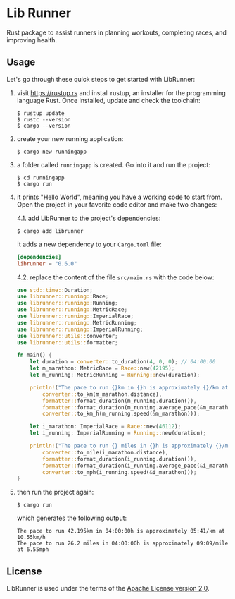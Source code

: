 # Lib Runner

Rust package to assist runners in planning workouts, completing races, and improving health.

## Usage

Let's go through these quick steps to get started with LibRunner:

1. visit https://rustup.rs and install rustup, an installer for the programming language Rust. Once installed, update and check the toolchain:

       $ rustup update
       $ rustc --version
       $ cargo --version

2. create your new running application:

       $ cargo new runningapp

3. a folder called `runningapp` is created. Go into it and run the project:

       $ cd runningapp
       $ cargo run

4. it prints "Hello World", meaning you have a working code to start from. Open the project in your favorite code editor and make two changes:

   4.1. add LibRunner to the project's dependencies:

       $ cargo add librunner

   It adds a new dependency to your `Cargo.toml` file:

      ```toml
      [dependencies]
      librunner = "0.6.0"
      ```

   4.2. replace the content of the file `src/main.rs` with the code below:

      ```rust
      use std::time::Duration;
      use librunner::running::Race;
      use librunner::running::Running;
      use librunner::running::MetricRace;
      use librunner::running::ImperialRace;
      use librunner::running::MetricRunning;
      use librunner::running::ImperialRunning;
      use librunner::utils::converter;
      use librunner::utils::formatter;

      fn main() {
          let duration = converter::to_duration(4, 0, 0); // 04:00:00
          let m_marathon: MetricRace = Race::new(42195);
          let m_running: MetricRunning = Running::new(duration);

          println!("The pace to run {}km in {}h is approximately {}/km at {:.2}km/h", 
              converter::to_km(m_marathon.distance),
              formatter::format_duration(m_running.duration()), 
              formatter::format_duration(m_running.average_pace(&m_marathon)),
              converter::to_km_h(m_running.speed(&m_marathon)));

          let i_marathon: ImperialRace = Race::new(46112);
          let i_running: ImperialRunning = Running::new(duration);

          println!("The pace to run {} miles in {}h is approximately {}/mile at {:.2}mph", 
              converter::to_mile(i_marathon.distance), 
              formatter::format_duration(i_running.duration()),
              formatter::format_duration(i_running.average_pace(&i_marathon)),
              converter::to_mph(i_running.speed(&i_marathon)));
      }
      ```
5. then run the project again:

       $ cargo run

   which generates the following output:

       The pace to run 42.195km in 04:00:00h is approximately 05:41/km at 10.55km/h
       The pace to run 26.2 miles in 04:00:00h is approximately 09:09/mile at 6.55mph

## License

LibRunner is used under the terms of the [Apache License version 2.0](https://github.com/geekrunners/librunner/blob/main/LICENSE).